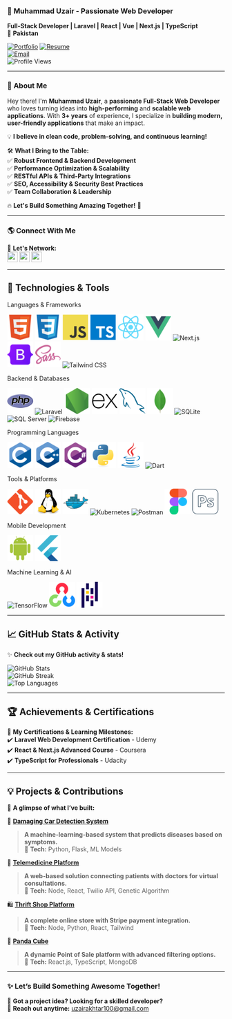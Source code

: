 ### 🚀 **Muhammad Uzair - Passionate Web Developer**  
**Full-Stack Developer | Laravel | React | Vue | Next.js | TypeScript**  
📍 **Pakistan**  

[![Portfolio](https://img.shields.io/badge/Portfolio-uzair25portfolio.vercel.app-blue?style=for-the-badge)](https://uzair25portfolio.vercel.app/)
[![Resume](https://img.shields.io/badge/Resume-View-blue?style=for-the-badge)](https://drive.google.com/file/d/1DLNzvDeQ4iLAZ2k3eBVosI8zSupsY8FI/view?usp=sharing)  
[![Email](https://img.shields.io/badge/Email-uzairakhtar100%40gmail.com-red?style=for-the-badge)](mailto:uzairakhtar100@gmail.com)  
![Profile Views](https://komarev.com/ghpvc/?username=mruzairr&color=blue&style=flat-square)  

---

### 👋 **About Me**  
Hey there! I'm **Muhammad Uzair**, a **passionate Full-Stack Web Developer** who loves turning ideas into **high-performing** and **scalable web applications**. With **3+ years** of experience, I specialize in **building modern, user-friendly applications** that make an impact.  

💡 **I believe in clean code, problem-solving, and continuous learning!**  

🛠 **What I Bring to the Table:**  
✅ **Robust Frontend & Backend Development**  
✅ **Performance Optimization & Scalability**  
✅ **RESTful APIs & Third-Party Integrations**  
✅ **SEO, Accessibility & Security Best Practices**  
✅ **Team Collaboration & Leadership**  

🔥 **Let's Build Something Amazing Together!** 🚀  

---

### 🌎 **Connect With Me**  
💼 **Let's Network:**  
[<img src="https://raw.githubusercontent.com/rahuldkjain/github-profile-readme-generator/master/src/images/icons/Social/twitter.svg" width="24" height="24">](https://twitter.com/uzairch06667733)
[<img src="https://raw.githubusercontent.com/rahuldkjain/github-profile-readme-generator/master/src/images/icons/Social/linked-in-alt.svg" width="24" height="24">](https://linkedin.com/in/muhammad-uzair-772538250)
[<img src="https://raw.githubusercontent.com/rahuldkjain/github-profile-readme-generator/master/src/images/icons/Social/instagram.svg" width="24" height="24">](https://instagram.com/uzairakhtar100)

---

## 🚀 Technologies & Tools  
Languages & Frameworks
<p align="left"> <img src="https://raw.githubusercontent.com/devicons/devicon/master/icons/html5/html5-original.svg" alt="HTML5" width="60" height="60"/> <img src="https://raw.githubusercontent.com/devicons/devicon/master/icons/css3/css3-original.svg" alt="CSS3" width="60" height="60"/> <img src="https://raw.githubusercontent.com/devicons/devicon/master/icons/javascript/javascript-original.svg" alt="JavaScript" width="60" height="60"/> <img src="https://raw.githubusercontent.com/devicons/devicon/master/icons/typescript/typescript-original.svg" alt="TypeScript" width="60" height="60"/> <img src="https://raw.githubusercontent.com/devicons/devicon/master/icons/react/react-original.svg" alt="React" width="60" height="60"/> <img src="https://raw.githubusercontent.com/devicons/devicon/master/icons/vuejs/vuejs-original.svg" alt="Vue.js" width="60" height="60"/> <img src="https://cdn.worldvectorlogo.com/logos/nextjs-2.svg" alt="Next.js" width="60" height="60"/> <img src="https://raw.githubusercontent.com/devicons/devicon/master/icons/bootstrap/bootstrap-original.svg" alt="Bootstrap" width="60" height="60"/> <img src="https://raw.githubusercontent.com/devicons/devicon/master/icons/sass/sass-original.svg" alt="Sass" width="60" height="60"/> <img src="https://www.vectorlogo.zone/logos/tailwindcss/tailwindcss-icon.svg" alt="Tailwind CSS" width="60" height="60"/>
 </p>
Backend & Databases
<p align="left"> <img src="https://raw.githubusercontent.com/devicons/devicon/master/icons/php/php-original.svg" alt="PHP" width="60" height="60"/> <img src="https://upload.wikimedia.org/wikipedia/commons/9/9a/Laravel.svg" alt="Laravel" width="60" height="60"/>
 <img src="https://raw.githubusercontent.com/devicons/devicon/master/icons/nodejs/nodejs-original.svg" alt="Node.js" width="60" height="60"/> <img src="https://raw.githubusercontent.com/devicons/devicon/master/icons/express/express-original.svg" alt="Express.js" width="60" height="60"/> <img src="https://raw.githubusercontent.com/devicons/devicon/master/icons/mysql/mysql-original.svg" alt="MySQL" width="60" height="60"/> <img src="https://raw.githubusercontent.com/devicons/devicon/master/icons/mongodb/mongodb-original.svg" alt="MongoDB" width="60" height="60"/> <img src="https://www.vectorlogo.zone/logos/sqlite/sqlite-icon.svg" alt="SQLite" width="60" height="60"/> <img src="https://www.svgrepo.com/show/303229/microsoft-sql-server-logo.svg" alt="SQL Server" width="60" height="60"/> <img src="https://www.vectorlogo.zone/logos/firebase/firebase-icon.svg" alt="Firebase" width="60" height="60"/> </p>
Programming Languages
<p align="left"> <img src="https://raw.githubusercontent.com/devicons/devicon/master/icons/c/c-original.svg" alt="C" width="60" height="60"/> <img src="https://raw.githubusercontent.com/devicons/devicon/master/icons/cplusplus/cplusplus-original.svg" alt="C++" width="60" height="60"/> <img src="https://raw.githubusercontent.com/devicons/devicon/master/icons/csharp/csharp-original.svg" alt="C#" width="60" height="60"/> <img src="https://raw.githubusercontent.com/devicons/devicon/master/icons/python/python-original.svg" alt="Python" width="60" height="60"/> <img src="https://raw.githubusercontent.com/devicons/devicon/master/icons/java/java-original.svg" alt="Java" width="60" height="60"/> <img src="https://www.vectorlogo.zone/logos/dartlang/dartlang-icon.svg" alt="Dart" width="60" height="60"/> </p>
Tools & Platforms
<p align="left"> <img src="https://raw.githubusercontent.com/devicons/devicon/master/icons/git/git-original.svg" alt="Git" width="60" height="60"/> <img src="https://raw.githubusercontent.com/devicons/devicon/master/icons/linux/linux-original.svg" alt="Linux" width="60" height="60"/> <img src="https://raw.githubusercontent.com/devicons/devicon/master/icons/docker/docker-original.svg" alt="Docker" width="60" height="60"/> <img src="https://www.vectorlogo.zone/logos/kubernetes/kubernetes-icon.svg" alt="Kubernetes" width="60" height="60"/> <img src="https://www.vectorlogo.zone/logos/getpostman/getpostman-icon.svg" alt="Postman" width="60" height="60"/> <img src="https://raw.githubusercontent.com/devicons/devicon/master/icons/figma/figma-original.svg" alt="Figma" width="60" height="60"/> <img src="https://raw.githubusercontent.com/devicons/devicon/master/icons/photoshop/photoshop-line.svg" alt="Photoshop" width="60" height="60"/> </p>
Mobile Development
<p align="left"> <img src="https://raw.githubusercontent.com/devicons/devicon/master/icons/android/android-original.svg" alt="Android" width="60" height="60"/> <img src="https://raw.githubusercontent.com/devicons/devicon/master/icons/flutter/flutter-original.svg" alt="Flutter" width="60" height="60"/> </p>
Machine Learning & AI
<p align="left"> <img src="https://www.vectorlogo.zone/logos/tensorflow/tensorflow-icon.svg" alt="TensorFlow" width="60" height="60"/> <img src="https://raw.githubusercontent.com/devicons/devicon/master/icons/opencv/opencv-original.svg" alt="OpenCV" width="60" height="60"/> <img src="https://raw.githubusercontent.com/devicons/devicon/master/icons/pandas/pandas-original.svg" alt="Pandas" width="60" height="60"/> </p>

---

## 📈 **GitHub Stats & Activity**  
✨ **Check out my GitHub activity & stats!**  

![GitHub Stats](https://github-readme-stats.vercel.app/api?username=mruzairr&show_icons=true&theme=tokyonight)  
![GitHub Streak](https://github-readme-streak-stats.herokuapp.com/?user=mruzairr&theme=tokyonight)  
![Top Languages](https://github-readme-stats.vercel.app/api/top-langs/?username=mruzairr&layout=compact&theme=tokyonight)  

---

## 🏆 **Achievements & Certifications**  
📜 **My Certifications & Learning Milestones:**  
✔️ **Laravel Web Development Certification** - Udemy  
✔️ **React & Next.js Advanced Course** - Coursera  
✔️ **TypeScript for Professionals** - Udacity  

---

## 💡 **Projects & Contributions**  
🚀 **A glimpse of what I’ve built:**  

🏥 **[Damaging Car Detection System](https://github.com/MrUzairr/Damaging_Car_Detection_System_AI)**  
> **A machine-learning-based system that predicts diseases based on symptoms.**  
🔹 **Tech:** Python, Flask, ML Models  

📲 **[Telemedicine Platform](https://github.com/mruzairr/telemedicine)**  
> **A web-based solution connecting patients with doctors for virtual consultations.**  
🔹 **Tech:** Node, React, Twilio API, Genetic Algorithm  

🛍 **[Thrift Shop Platform](https://thrift-shop-app.netlify.app/)**  
> **A complete online store with Stripe payment integration.**  
🔹 **Tech:** Node, Python, React, Tailwind  

💼 **[Panda Cube](https://panda-cvxqf1mdo-mruzairrs-projects.vercel.app/)**  
> **A dynamic Point of Sale platform with advanced filtering options.**  
🔹 **Tech:** React.js, TypeScript, MongoDB  

---

### ✨ **Let’s Build Something Awesome Together!**  
🔹 **Got a project idea? Looking for a skilled developer?**  
📩 **Reach out anytime:** uzairakhtar100@gmail.com  

